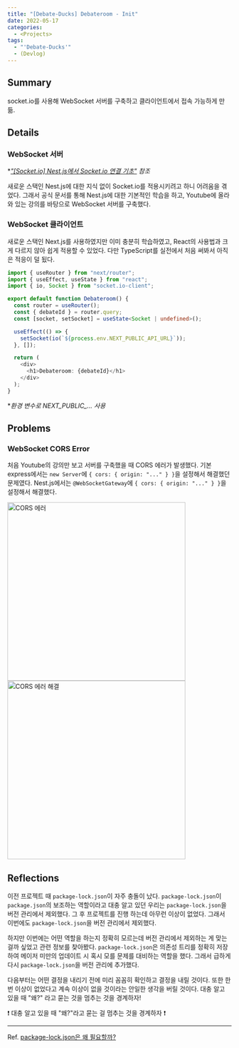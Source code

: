 ```yaml
---
title: "[Debate-Ducks] Debateroom - Init"
date: 2022-05-17
categories:
  - <Projects>
tags:
  - "'Debate-Ducks'"
  - (Devlog)
---
```


## Summary

socket.io를 사용해 WebSocket 서버를 구축하고 클라이언트에서 접속 가능하게 만듦.

## Details

### WebSocket 서버

\*_["[Socket.io] Nest.js에서 Socket.io 연결 기초"](/posts/studies/socket.io/socket.io-nest.js) 참조_

새로운 스택인 Nest.js에 대한 지식 없이 Socket.io를 적용시키려고 하니 어려움을 겪었다. 그래서 공식 문서를 통해 Nest.js에 대한 기본적인 학습을 하고, Youtube에 올라와 있는 강의를 바탕으로 WebSocket 서버를 구축했다.

### WebSocket 클라이언트

새로운 스택인 Next.js를 사용하였지만 이미 충분히 학습하였고, React의 사용법과 크게 다르지 않아 쉽게 적용할 수 있었다. 다만 TypeScript를 실전에서 처음 써봐서 아직은 적응이 덜 됬다.

```ts
import { useRouter } from "next/router";
import { useEffect, useState } from "react";
import { io, Socket } from "socket.io-client";

export default function Debateroom() {
  const router = useRouter();
  const { debateId } = router.query;
  const [socket, setSocket] = useState<Socket | undefined>();

  useEffect(() => {
    setSocket(io(`${process.env.NEXT_PUBLIC_API_URL}`));
  }, []);

  return (
    <div>
      <h1>Debateroom: {debateId}</h1>
    </div>
  );
}
```

\*_환경 변수로 NEXT_PUBLIC\_... 사용_

## Problems

### WebSocket CORS Error

처음 Youtube의 강의만 보고 서버를 구축했을 때 CORS 에러가 발생했다. 기본 express에서는 `new Server`에 `{ cors: { origin: "..." } }`을 설정해서 해결했던 문제였다. Nest.js에서는 `@WebSocketGateway`에 `{ cors: { origin: "..." } }`을 설정해서 해결했다.

<img width="400" alt="CORS 에러" src="https://user-images.githubusercontent.com/84524514/168922191-7982a7bd-418e-45a3-b390-021ee9e06b91.png">

<img width="400" alt="CORS 에러 해결" src="https://user-images.githubusercontent.com/84524514/168922409-6cc999cd-3592-4402-a5d7-e99aaf5ab40d.png">

## Reflections

이전 프로젝트 때 `package-lock.json`이 자주 충돌이 났다. `package-lock.json`이 `package.json`의 보조하는 역할이라고 대충 알고 있던 우리는 `package-lock.json`을 버전 관리에서 제외했다. 그 후 프로젝트를 진행 하는데 아무런 이상이 없었다. 그래서 이번에도 `package-lock.json`을 버전 관리에서 제외했다.

하지만 이번에는 어떤 역할을 하는지 정확히 모르는데 버전 관리에서 제외하는 게 맞는 걸까 싶었고 관련 정보를 찾아봤다. `package-lock.json`은 의존성 트리를 정확히 저장하여 메이저 미만의 업데이트 시 혹시 모를 문제를 대비하는 역할을 했다. 그래서 급하게 다시 `package-lock.json`을 버전 관리에 추가했다.

다음부터는 어떤 결정을 내리기 전에 미리 꼼꼼히 확인하고 결정을 내릴 것이다. 또한 한 번 이상이 없었다고 계속 이상이 없을 것이라는 안일한 생각을 버릴 것이다. 대충 알고 있을 때 "왜?" 라고 묻는 것을 멈추는 것을 경계하자!

❗️ 대충 알고 있을 때 "왜?"라고 묻는 걸 멈추는 것을 경계하자 ❗️

---

Ref. [package-lock.json은 왜 필요할까?](https://hyunjun19.github.io/2018/03/23/package-lock-why-need/)
